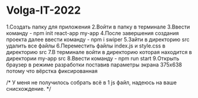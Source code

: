 # Volga-IT-2022

1.Создать папку для приложения
2.Войти в папку в терминале
3.Ввести команду - npm init react-app my-app
4.После завершения создания проекта далее ввести команду -   npm i swiper
5.Зайти в директорию src удалить все файлы
6.Переместить файлы index.js и style.css в директорию src
7.В терминале войти в директорию которая находится в директории my-app src
8.Ввести команду - npm run start
9.Открыть браузер в режиме разработки поставив параметры экрана 375х638 потому что вёрстка фиксированная

/*
У меня не получилось собрать всё в 1 js файл, надеюсь на ваше снисхождение.
*/
